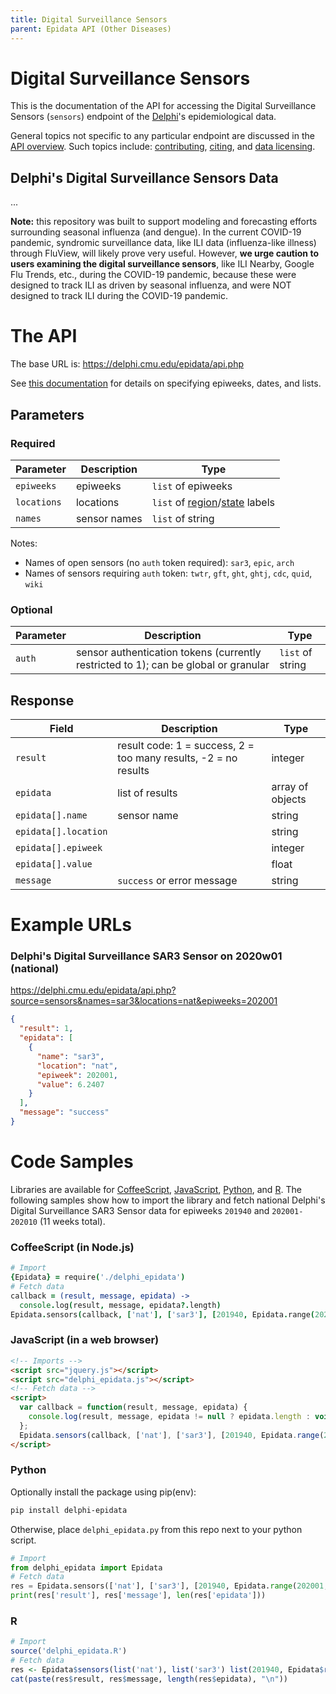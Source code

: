 ```yaml
---
title: Digital Surveillance Sensors
parent: Epidata API (Other Diseases)
---
```


# Digital Surveillance Sensors

This is the documentation of the API for accessing the Digital Surveillance Sensors (`sensors`) endpoint of
the [Delphi](https://delphi.cmu.edu/)'s epidemiological data.

General topics not specific to any particular endpoint are discussed in the
[API overview](README.md). Such topics include:
[contributing](README.md#contributing), [citing](README.md#citing), and
[data licensing](README.md#data-licensing).

## Delphi's Digital Surveillance Sensors Data

... <!-- TODO -->

**Note:** this repository was built to support modeling and forecasting efforts
surrounding seasonal influenza (and dengue).  In the current COVID-19 pandemic,
syndromic surveillance data, like ILI data (influenza-like illness) through
FluView, will likely prove very useful.  However, **we urge caution to users
examining the digital surveillance sensors**, like ILI Nearby, Google Flu
Trends, etc., during the COVID-19 pandemic, because these were designed to track
ILI as driven by seasonal influenza, and were NOT designed to track ILI during
the COVID-19 pandemic.


# The API

The base URL is: https://delphi.cmu.edu/epidata/api.php

See [this documentation](README.md) for details on specifying epiweeks, dates, and lists.

## Parameters

### Required

| Parameter | Description | Type |
| --- | --- | --- |
| `epiweeks` | epiweeks | `list` of epiweeks |
| `locations` | locations | `list` of [region](../../labels/regions.txt)/[state](../../labels/states.txt) labels <!-- TODO: check --> |
| `names` | sensor names | `list` of string |

Notes:
* Names of open sensors (no `auth` token required): `sar3`, `epic`, `arch`
* Names of sensors requiring `auth` token: `twtr`, `gft`, `ght`, `ghtj`, `cdc`, `quid`, `wiki`

### Optional

| Parameter | Description | Type |
| --- | --- | --- |
| `auth` | sensor authentication tokens (currently restricted to 1); can be global or granular | `list` of string |

## Response

<!-- TODO: fix -->

| Field | Description | Type |
| --- | --- | --- |
| `result` | result code: 1 = success, 2 = too many results, -2 = no results | integer |
| `epidata` | list of results | array of objects |
| `epidata[].name` | sensor name | string |
| `epidata[].location` | | string |
| `epidata[].epiweek` | | integer |
| `epidata[].value` | | float |
| `message` | `success` or error message | string |

# Example URLs

### Delphi's Digital Surveillance SAR3 Sensor on 2020w01 (national)
https://delphi.cmu.edu/epidata/api.php?source=sensors&names=sar3&locations=nat&epiweeks=202001

```json
{
  "result": 1,
  "epidata": [
    {
      "name": "sar3",
      "location": "nat",
      "epiweek": 202001,
      "value": 6.2407
    }
  ],
  "message": "success"
}
```


# Code Samples

Libraries are available for [CoffeeScript](../../src/client/delphi_epidata.coffee), [JavaScript](../../src/client/delphi_epidata.js), [Python](../../src/client/delphi_epidata.py), and [R](../../src/client/delphi_epidata.R).
The following samples show how to import the library and fetch national Delphi's Digital Surveillance SAR3 Sensor data for epiweeks `201940` and `202001-202010` (11 weeks total).

### CoffeeScript (in Node.js)

````coffeescript
# Import
{Epidata} = require('./delphi_epidata')
# Fetch data
callback = (result, message, epidata) ->
  console.log(result, message, epidata?.length)
Epidata.sensors(callback, ['nat'], ['sar3'], [201940, Epidata.range(202001, 202010)])
````

### JavaScript (in a web browser)

````html
<!-- Imports -->
<script src="jquery.js"></script>
<script src="delphi_epidata.js"></script>
<!-- Fetch data -->
<script>
  var callback = function(result, message, epidata) {
    console.log(result, message, epidata != null ? epidata.length : void 0);
  };
  Epidata.sensors(callback, ['nat'], ['sar3'], [201940, Epidata.range(202001, 202010)]);
</script>
````

### Python

Optionally install the package using pip(env):
````bash
pip install delphi-epidata
````

Otherwise, place `delphi_epidata.py` from this repo next to your python script.

````python
# Import
from delphi_epidata import Epidata
# Fetch data
res = Epidata.sensors(['nat'], ['sar3'], [201940, Epidata.range(202001, 202010)])
print(res['result'], res['message'], len(res['epidata']))
````

### R

````R
# Import
source('delphi_epidata.R')
# Fetch data
res <- Epidata$sensors(list('nat'), list('sar3') list(201940, Epidata$range(202001, 202010)))
cat(paste(res$result, res$message, length(res$epidata), "\n"))
````
